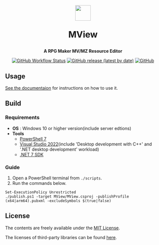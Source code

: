 <p align="center">
    <h1 align="center">
        <img src="https://raw.githubusercontent.com/handbros/mview/main/docs/images/mview-icon.ico" width="50" height="50">
        <p>MView</p>
    </h1>
    <p align="center"><b>A RPG Maker MV/MZ Resource Editor</b></p>
    <p align="center">
        <a target="_blank" href="https://github.com/handbros/mview/actions"><img alt="GitHub Workflow Status" src="https://img.shields.io/github/actions/workflow/status/handbros/mview/release.yml?branch=main"></a>
        <a target="_blank" href="https://github.com/handbros/mview/releases/latest"><img alt="GitHub release (latest by date)" src="https://img.shields.io/github/v/release/handbros/mview"></a>
        <a target="_blank" href="https://github.com/handbros/mview/blob/main/LICENSE"><img alt="GitHub" src="https://img.shields.io/github/license/handbros/mview"></a>
    </p>
</p>

## Usage
[See the documentaion](../docs/GUIDE.md) for instructions on how to use it.

## Build
### Requirements
 * __OS__ : Windows 10 or higher version(include server edtions)
 * __Tools__
   * [PowerShell 7](https://github.com/PowerShell/PowerShell)
   * [Visual Studio 2022](https://visualstudio.microsoft.com/)(include 'Desktop development with C++' and '.NET desktop development' workload)
   * [.NET 7 SDK](https://dotnet.microsoft.com/en-us/download)

### Guide
1. Open a PowerShell terminal from `./scripts`.
2. Run the commands below.
```pwsh
Set-ExecutionPolicy Unrestricted
./publish.ps1 -target MView/MView.csproj -publishProfile (x64|arm64).pubxml -excludeSymbols $(true|false)
```

## License
The contents are freely available under the [MIT License](http://opensource.org/licenses/MIT).

The licenses of third-party libraries can be found [here](https://github.com/handbros/mview/blob/main/docs/THIRD_PARTY_NOTICES.md).
